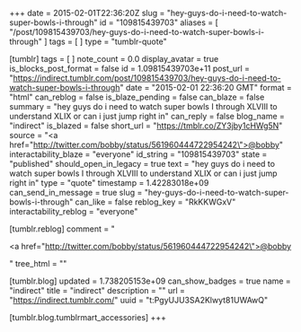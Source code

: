 +++
date = 2015-02-01T22:36:20Z
slug = "hey-guys-do-i-need-to-watch-super-bowls-i-through"
id = "109815439703"
aliases = [ "/post/109815439703/hey-guys-do-i-need-to-watch-super-bowls-i-through" ]
tags = [ ]
type = "tumblr-quote"

[tumblr]
tags = [ ]
note_count = 0.0
display_avatar = true
is_blocks_post_format = false
id = 1.09815439703e+11
post_url = "https://indirect.tumblr.com/post/109815439703/hey-guys-do-i-need-to-watch-super-bowls-i-through"
date = "2015-02-01 22:36:20 GMT"
format = "html"
can_reblog = false
is_blaze_pending = false
can_blaze = false
summary = "hey guys do i need to watch super bowls I through XLVIII to understand XLIX or can i just jump right in"
can_reply = false
blog_name = "indirect"
is_blazed = false
short_url = "https://tmblr.co/ZY3jby1cHWg5N"
source = "<a href=\"http://twitter.com/bobby/status/561960444722954242\">@bobby</a>"
interactability_blaze = "everyone"
id_string = "109815439703"
state = "published"
should_open_in_legacy = true
text = "hey guys do i need to watch super bowls I through XLVIII to understand XLIX or can i just jump right in"
type = "quote"
timestamp = 1.42283018e+09
can_send_in_message = true
slug = "hey-guys-do-i-need-to-watch-super-bowls-i-through"
can_like = false
reblog_key = "RkKKWGxV"
interactability_reblog = "everyone"

[tumblr.reblog]
comment = "<p><a href=\"http://twitter.com/bobby/status/561960444722954242\">@bobby</a></p>"
tree_html = ""

[tumblr.blog]
updated = 1.738205153e+09
can_show_badges = true
name = "indirect"
title = "indirect"
description = ""
url = "https://indirect.tumblr.com/"
uuid = "t:PgyUJU3SA2Klwyt81UWAwQ"

[tumblr.blog.tumblrmart_accessories]
+++
